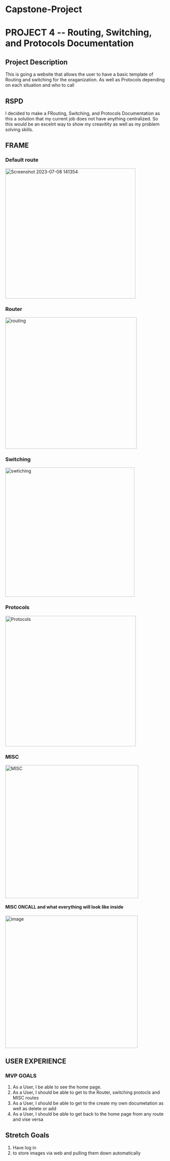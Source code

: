 # Capstone-Project

# PROJECT 4 -- Routing, Switching, and Protocols Documentation



## Project Description
This is going a website that allows the user to have a basic template of Routing and switching for the oraganization.  As well as Protocols depending on each situation and who to call

## RSPD
I decided to make a FRouting, Switching, and Protocols Documentation as this a solution that my current job does not have anything centralized.  So this would be an excelnt way to show my creavitity as well as my problem solving skills.  

## FRAME

### Default route
<img width="410" alt="Screenshot 2023-07-08 141354" src="https://github.com/jotavo13/Capstone-Project/assets/122843130/9af48338-ff10-4eeb-801a-220e15585e9f">



### Router
<img width="414" alt="routing" src="https://github.com/jotavo13/Capstone-Project/assets/122843130/dfe9b610-8a5f-4c4e-a35f-d1f3ca799ec5">


### Switching
<img width="407" alt="swtiching" src="https://github.com/jotavo13/Capstone-Project/assets/122843130/edd2dac0-855a-4712-8112-f69a225acf5a">



### Protocols
<img width="411" alt="Protocols" src="https://github.com/jotavo13/Capstone-Project/assets/122843130/a11864f2-73c3-47cc-a0e2-0f0caf0cda3a">


### MISC
<img width="419" alt="MISC" src="https://github.com/jotavo13/Capstone-Project/assets/122843130/17bb459d-0fa2-484e-a1b4-7a34ff367ddb">

#### MISC ONCALL and what everything will look like inside
<img width="417" alt="image" src="https://github.com/jotavo13/Capstone-Project/assets/122843130/1ca06f35-78eb-4a4b-8162-328e956e69d6">



## USER EXPERIENCE

### MVP GOALS


1. As a User, I be able to see the home page. 
2. As a User, I should be able to get to the Router, switching protocls and MISC routes
3. As a User, I should be able to get to the create my own documetation as well as delete or add
4. As a User, I should be able to get back to the home page from any route and vise versa




## Stretch Goals
1. Have log in
2. to store images via web and pulling them down automatically
